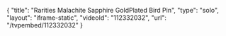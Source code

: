 {
    "title": "Rarities Malachite   Sapphire GoldPlated Bird Pin",
    "type": "solo",
    "layout": "iframe-static",
    "videoId": "112332032",
    "url": "\/tvpembed\/112332032"
}
